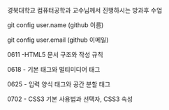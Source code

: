경북대학교 컴퓨터공학과 교수님께서 진행하시는 방과후 수업


git config user.name (github 이름)

git config user.email (github 이메일)


0611 -HTML5 문서 구조와 작성 규칙

0618 - 기본 태그와 멀티미디어 태그

0625 - 입력 양식 태그와 공간 분할 태그

0702 - CSS3 기본 사용법과 선택자, CSS3 속성
